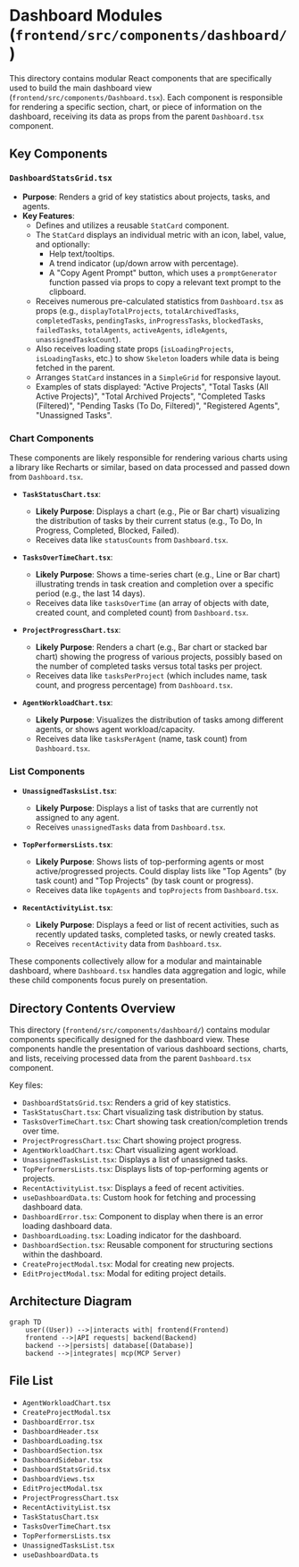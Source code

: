 # Dashboard Modules (`frontend/src/components/dashboard/`)

This directory contains modular React components that are specifically used to build the main dashboard view (`frontend/src/components/Dashboard.tsx`). Each component is responsible for rendering a specific section, chart, or piece of information on the dashboard, receiving its data as props from the parent `Dashboard.tsx` component.

## Key Components

### `DashboardStatsGrid.tsx`

- **Purpose**: Renders a grid of key statistics about projects, tasks, and agents.
- **Key Features**:
  - Defines and utilizes a reusable `StatCard` component.
  - The `StatCard` displays an individual metric with an icon, label, value, and optionally:
    - Help text/tooltips.
    - A trend indicator (up/down arrow with percentage).
    - A "Copy Agent Prompt" button, which uses a `promptGenerator` function passed via props to copy a relevant text prompt to the clipboard.
  - Receives numerous pre-calculated statistics from `Dashboard.tsx` as props (e.g., `displayTotalProjects`, `totalArchivedTasks`, `completedTasks`, `pendingTasks`, `inProgressTasks`, `blockedTasks`, `failedTasks`, `totalAgents`, `activeAgents`, `idleAgents`, `unassignedTasksCount`).
  - Also receives loading state props (`isLoadingProjects`, `isLoadingTasks`, etc.) to show `Skeleton` loaders while data is being fetched in the parent.
  - Arranges `StatCard` instances in a `SimpleGrid` for responsive layout.
  - Examples of stats displayed: "Active Projects", "Total Tasks (All Active Projects)", "Total Archived Projects", "Completed Tasks (Filtered)", "Pending Tasks (To Do, Filtered)", "Registered Agents", "Unassigned Tasks".

### Chart Components

These components are likely responsible for rendering various charts using a library like Recharts or similar, based on data processed and passed down from `Dashboard.tsx`.

- **`TaskStatusChart.tsx`**:

  - **Likely Purpose**: Displays a chart (e.g., Pie or Bar chart) visualizing the distribution of tasks by their current status (e.g., To Do, In Progress, Completed, Blocked, Failed).
  - Receives data like `statusCounts` from `Dashboard.tsx`.

- **`TasksOverTimeChart.tsx`**:

  - **Likely Purpose**: Shows a time-series chart (e.g., Line or Bar chart) illustrating trends in task creation and completion over a specific period (e.g., the last 14 days).
  - Receives data like `tasksOverTime` (an array of objects with date, created count, and completed count) from `Dashboard.tsx`.

- **`ProjectProgressChart.tsx`**:

  - **Likely Purpose**: Renders a chart (e.g., Bar chart or stacked bar chart) showing the progress of various projects, possibly based on the number of completed tasks versus total tasks per project.
  - Receives data like `tasksPerProject` (which includes name, task count, and progress percentage) from `Dashboard.tsx`.

- **`AgentWorkloadChart.tsx`**:
  - **Likely Purpose**: Visualizes the distribution of tasks among different agents, or shows agent workload/capacity.
  - Receives data like `tasksPerAgent` (name, task count) from `Dashboard.tsx`.

### List Components

- **`UnassignedTasksList.tsx`**:

  - **Likely Purpose**: Displays a list of tasks that are currently not assigned to any agent.
  - Receives `unassignedTasks` data from `Dashboard.tsx`.

- **`TopPerformersLists.tsx`**:

  - **Likely Purpose**: Shows lists of top-performing agents or most active/progressed projects. Could display lists like "Top Agents" (by task count) and "Top Projects" (by task count or progress).
  - Receives data like `topAgents` and `topProjects` from `Dashboard.tsx`.

- **`RecentActivityList.tsx`**:
  - **Likely Purpose**: Displays a feed or list of recent activities, such as recently updated tasks, completed tasks, or newly created tasks.
  - Receives `recentActivity` data from `Dashboard.tsx`.

These components collectively allow for a modular and maintainable dashboard, where `Dashboard.tsx` handles data aggregation and logic, while these child components focus purely on presentation.

## Directory Contents Overview

This directory (`frontend/src/components/dashboard/`) contains modular components specifically designed for the dashboard view. These components handle the presentation of various dashboard sections, charts, and lists, receiving processed data from the parent `Dashboard.tsx` component.

Key files:

*   `DashboardStatsGrid.tsx`: Renders a grid of key statistics.
*   `TaskStatusChart.tsx`: Chart visualizing task distribution by status.
*   `TasksOverTimeChart.tsx`: Chart showing task creation/completion trends over time.
*   `ProjectProgressChart.tsx`: Chart showing project progress.
*   `AgentWorkloadChart.tsx`: Chart visualizing agent workload.
*   `UnassignedTasksList.tsx`: Displays a list of unassigned tasks.
*   `TopPerformersLists.tsx`: Displays lists of top-performing agents or projects.
*   `RecentActivityList.tsx`: Displays a feed of recent activities.
*   `useDashboardData.ts`: Custom hook for fetching and processing dashboard data.
*   `DashboardError.tsx`: Component to display when there is an error loading dashboard data.
*   `DashboardLoading.tsx`: Loading indicator for the dashboard.
*   `DashboardSection.tsx`: Reusable component for structuring sections within the dashboard.
*   `CreateProjectModal.tsx`: Modal for creating new projects.
*   `EditProjectModal.tsx`: Modal for editing project details.

## Architecture Diagram
```mermaid
graph TD
    user((User)) -->|interacts with| frontend(Frontend)
    frontend -->|API requests| backend(Backend)
    backend -->|persists| database[(Database)]
    backend -->|integrates| mcp(MCP Server)
```

<!-- File List Start -->
## File List

- `AgentWorkloadChart.tsx`
- `CreateProjectModal.tsx`
- `DashboardError.tsx`
- `DashboardHeader.tsx`
- `DashboardLoading.tsx`
- `DashboardSection.tsx`
- `DashboardSidebar.tsx`
- `DashboardStatsGrid.tsx`
- `DashboardViews.tsx`
- `EditProjectModal.tsx`
- `ProjectProgressChart.tsx`
- `RecentActivityList.tsx`
- `TaskStatusChart.tsx`
- `TasksOverTimeChart.tsx`
- `TopPerformersLists.tsx`
- `UnassignedTasksList.tsx`
- `useDashboardData.ts`

<!-- File List End -->



